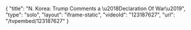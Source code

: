 {
    "title": "N. Korea: Trump Comments a \u2018Declaration Of War\u2019",
    "type": "solo",
    "layout": "iframe-static",
    "videoId": "123187627",
    "url": "\/tvpembed\/123187627"
}